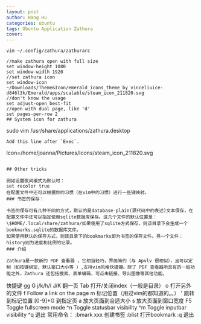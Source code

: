 ```yaml
---
layout: post
author: Hang Hu
categories: ubuntu
tags: Ubuntu Application Zathura 
cover: 
---
```


```
vim ~/.config/zathura/zathurarc
```
```
//make zathura open with full size
set window-height 1080
set window-width 1920
//set zathura icon
set window-icon ~/Downloads/Theme&Icon/emerald_icons_theme_by_vinceliuice-d846l3k/Emerald/apps/scalable/steam_icon_211820.svg
//don't know the usage
set adjust-open best-fit
//open with dual page, like 'd'
set pages-per-row 2
## System icon for zathura

```
sudo vim /usr/share/applications/zathura.desktop
```
Add this line after `Exec`.
```
Icon=/home/joanna/Pictures/Icons/steam_icon_211820.svg                      
```

## Other tricks

例如设置夜间模式为默认时：
set recolor true
在配置文件中还可以根据你的习惯（在vim中的习惯）进行一些键映射。
### 书签的保存：

书签的保存可有几种不同的方式，默认的是database-plain(源代码中的表述)文本保存，在配置文件中还可以指定使用sqlite数据库保存。这几个文件的默认位置是：\$HOME/.local/share/zathura/如果使用了sqlite方式保存，则该目录下会生成一个bookmarks.sqlite的数据库文件。
如果使用默认的保存方式，则该目录下的bookmarks即为书签的保存文件。另一个文件：history则为进度和比例的记录。
### 介绍  

Zathura是一款新的 PDF 查看器 ，它相当轻巧，界面简约（与 Apvlv 很相似），且可以定制（如按键绑定、默认窗口大小等 ）,支持vim风格快捷键。除了 PDF 查看器所具有的一般功能之外，Zathura 还包括搜索、表单编辑、可点击链接、导出图像等其他功能。  
```
快捷键
gg
G
j/k/h/l
J/K  翻一页
Tab 打开/关闭index（一般是目录）
o 打开另外的文件
f Follow a link on the page
m 标记位置（用过vim的都知道的。。）
' 跳转到标记位置
[0-9]+G 到指定页
a 放大页面到合适大小
s 放大页面到窗口宽度
F5 Toggle fullscreen mode
^n Toggle statusbar visibility
^m Toggle inputbar visibility
^q 退出
常用命令：
:bmark xxx  创建书签
:blist 打开bookmark
:q 退出
```
